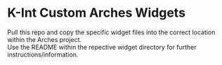 # K-Int Custom Arches Widgets

Pull this repo and copy the specific widget files into the correct location within the Arches project.  
Use the README within the repective widget directory for further instructions/information.